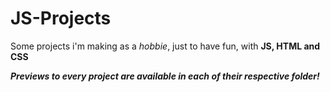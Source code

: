 # JS-Projects

Some projects i'm making as a *hobbie*, just to have fun, with **JS, HTML and CSS**

***Previews to every project are available in each of their respective folder!***
